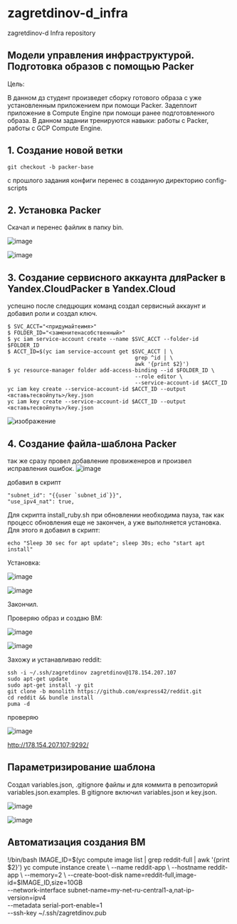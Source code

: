 # zagretdinov-d_infra
zagretdinov-d Infra repository

## Модели управления инфраструктурой. Подготовка образов с помощью Packer
Цель:

В данном дз студент произведет сборку готового образа с уже установленным приложением при помощи Packer. Задеплоит приложение в Compute Engine при помощи ранее подготовленного образа. В данном задании тренируются навыки: работы с Packer, работы с GCP Compute Engine.

## 1. Создание новой ветки
```
git checkout -b packer-base
```
c прошлого задания конфиги перенес в созданную директорию config-scripts


## 2. Установка Packer

Скачал и перенес файлик в папку bin.

![image](https://user-images.githubusercontent.com/85208391/123776592-3ef69f00-d8f1-11eb-8675-c2a0b0fb98f4.png)

![image](https://user-images.githubusercontent.com/85208391/123776923-8d0ba280-d8f1-11eb-925b-3c71efe9640b.png)


## 3. Создание сервисного аккаунта дляPacker в Yandex.CloudPacker в Yandex.Cloud
успешно после следцющих команд создал сервисный аккаунт и добавил роли и создал ключ.
```
$ SVC_ACCT="<придумайтеимя>"
$ FOLDER_ID="<заменитенасобственный>"
$ yc iam service-account create --name $SVC_ACCT --folder-id $FOLDER_ID
$ ACCT_ID=$(yc iam service-account get $SVC_ACCT | \
                                        grep ^id | \
                                        awk '{print $2}')
$ yc resource-manager folder add-access-binding --id $FOLDER_ID \    
                                        --role editor \    
                                        --service-account-id $ACCT_ID
yc iam key create --service-account-id $ACCT_ID --output <вставьтесвойпуть>/key.json
yc iam key create --service-account-id $ACCT_ID --output <вставьтесвойпуть>/key.json
```

![изображение](https://user-images.githubusercontent.com/85208391/123771152-a65e2000-d8ec-11eb-8ba9-534fe509da05.png)


 ## 4. Создание файла-шаблона Packer
 так же сразу провел добавление провиженеров и произвел исправления ошибок.
![image](https://user-images.githubusercontent.com/85208391/123777198-c3e1b880-d8f1-11eb-8c94-c150e3b977e0.png)

добавил в скрипт
```
"subnet_id": "{{user `subnet_id`}}",
"use_ipv4_nat": true,
```
Для скрипта install_ruby.sh при обновлении необходима пауза, так как процесс обновления еще не закончен, а уже выполняется установка. Для этого я добавил в скрипт:

```
echo "Sleep 30 sec for apt update"; sleep 30s; echo "start apt install"
```
Установка:

![image](https://user-images.githubusercontent.com/85208391/123779837-6602a000-d8f4-11eb-9b81-1bdde8bb3dfd.png)

![image](https://user-images.githubusercontent.com/85208391/123779864-6c911780-d8f4-11eb-8b85-a73bdf5d886d.png)

Закончил.

Проверяю образ и создаю ВМ:

![image](https://user-images.githubusercontent.com/85208391/123780085-a2360080-d8f4-11eb-8fc7-ffc98e5c8699.png)

![image](https://user-images.githubusercontent.com/85208391/123780241-ce518180-d8f4-11eb-9a6b-c3599018a6c2.png)


Захожу и устанавливаю reddit:
```
ssh -i ~/.ssh/zagretdinov zagretdinov@178.154.207.107
sudo apt-get update
sudo apt-get install -y git
git clone -b monolith https://github.com/express42/reddit.git
cd reddit && bundle install
puma -d
```
проверяю

![image](https://user-images.githubusercontent.com/85208391/123780816-68192e80-d8f5-11eb-9d09-0ee8821cc01d.png)


http://178.154.207.107:9292/

## Параметризирование шаблона
Cоздал variables.json, .gitignore файлы и для коммита в репозиторий variables.json.examples. В gitignore включил variables.json и key.json.

![image](https://user-images.githubusercontent.com/85208391/123781357-f55c8300-d8f5-11eb-96e7-d3a422a381eb.png)

![image](https://user-images.githubusercontent.com/85208391/123781583-3b194b80-d8f6-11eb-8ac1-a991a9e2da9c.png)


## Автоматизация создания ВМ

!/bin/bash
IMAGE_ID=$(yc compute image list | grep reddit-full | awk '{print $2}')
yc compute instance create \
	--name reddit-app \
	--hostname reddit-app \
	--memory=2  \
	--create-boot-disk name=reddit-full,image-id=$IMAGE_ID,size=10GB \
  --network-interface subnet-name=my-net-ru-central1-a,nat-ip-version=ipv4 \
	--metadata serial-port-enable=1 \
	--ssh-key ~/.ssh/zagretdinov.pub




























